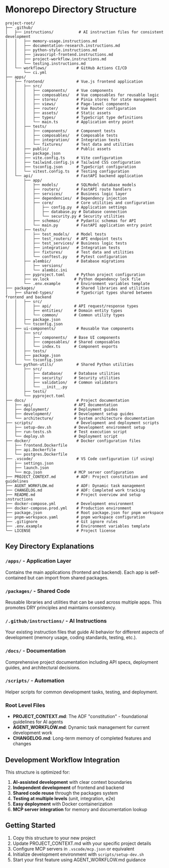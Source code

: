 # Monorepo Directory Structure

```
project-root/
├── .github/
│   ├── instructions/           # AI instruction files for consistent development
│   │   ├── memory-usage.instructions.md
│   │   ├── documentation-research.instructions.md
│   │   ├── python-style.instructions.md
│   │   ├── javascript-frontend.instructions.md
│   │   ├── project-workflow.instructions.md
│   │   └── testing.instructions.md
│   └── workflows/             # GitHub Actions CI/CD
│       └── ci.yml
├── apps/
│   ├── frontend/              # Vue.js frontend application
│   │   ├── src/
│   │   │   ├── components/    # Vue components
│   │   │   ├── composables/   # Vue composables for reusable logic
│   │   │   ├── stores/        # Pinia stores for state management
│   │   │   ├── views/         # Page-level components
│   │   │   ├── router/        # Vue Router configuration
│   │   │   ├── assets/        # Static assets
│   │   │   ├── types/         # TypeScript type definitions
│   │   │   └── main.ts        # Application entry point
│   │   ├── tests/
│   │   │   ├── components/    # Component tests
│   │   │   ├── composables/   # Composable tests
│   │   │   ├── integration/   # Integration tests
│   │   │   └── fixtures/      # Test data and utilities
│   │   ├── public/            # Public assets
│   │   ├── package.json
│   │   ├── vite.config.ts     # Vite configuration
│   │   ├── tailwind.config.js # Tailwind CSS configuration
│   │   ├── tsconfig.json      # TypeScript configuration
│   │   └── vitest.config.ts   # Testing configuration
│   └── api/                   # FastAPI backend application
│       ├── app/
│       │   ├── models/        # SQLModel database models
│       │   ├── routers/       # FastAPI route handlers
│       │   ├── services/      # Business logic layer
│       │   ├── dependencies/  # Dependency injection
│       │   ├── core/          # Core utilities and configuration
│       │   │   ├── config.py  # Application settings
│       │   │   ├── database.py # Database connection
│       │   │   └── security.py # Security utilities
│       │   ├── schemas/       # Pydantic schemas for API
│       │   └── main.py        # FastAPI application entry point
│       ├── tests/
│       │   ├── test_models/   # Model tests
│       │   ├── test_routers/  # API endpoint tests
│       │   ├── test_services/ # Business logic tests
│       │   ├── integration/   # Integration tests
│       │   ├── fixtures/      # Test data and utilities
│       │   └── conftest.py    # Pytest configuration
│       ├── alembic/           # Database migrations
│       │   ├── versions/
│       │   └── alembic.ini
│       ├── pyproject.toml     # Python project configuration
│       ├── uv.lock           # Python dependency lock file
│       └── .env.example       # Environment variables template
├── packages/                  # Shared libraries and utilities
│   ├── shared-types/          # TypeScript types shared between frontend and backend
│   │   ├── src/
│   │   │   ├── api/          # API request/response types
│   │   │   ├── entities/     # Domain entity types
│   │   │   └── common/       # Common utility types
│   │   ├── package.json
│   │   └── tsconfig.json
│   ├── ui-components/         # Reusable Vue components
│   │   ├── src/
│   │   │   ├── components/   # Base UI components
│   │   │   ├── composables/  # Shared composables
│   │   │   └── index.ts      # Component exports
│   │   ├── tests/
│   │   ├── package.json
│   │   └── tsconfig.json
│   └── python-utils/          # Shared Python utilities
│       ├── src/
│       │   ├── database/     # Database utilities
│       │   ├── security/     # Security utilities
│       │   ├── validation/   # Common validators
│       │   └── __init__.py
│       ├── tests/
│       └── pyproject.toml
├── docs/                      # Project documentation
│   ├── api/                  # API documentation
│   ├── deployment/           # Deployment guides
│   ├── development/          # Development setup guides
│   └── architecture/         # System architecture documentation
├── scripts/                   # Development and deployment scripts
│   ├── setup-dev.sh          # Development environment setup
│   ├── run-tests.sh          # Test execution script
│   └── deploy.sh             # Deployment script
├── docker/                    # Docker configuration files
│   ├── frontend.Dockerfile
│   ├── api.Dockerfile
│   └── postgres.Dockerfile
├── .vscode/                   # VS Code configuration (if using)
│   ├── settings.json
│   ├── launch.json
│   └── mcp.json              # MCP server configuration
├── PROJECT_CONTEXT.md         # ADF: Project constitution and guidelines
├── AGENT_WORKFLOW.md          # ADF: Dynamic task management
├── CHANGELOG.md               # ADF: Completed work tracking
├── README.md                  # Project overview and setup instructions
├── docker-compose.yml         # Development environment
├── docker-compose.prod.yml    # Production environment
├── package.json               # Root package.json for pnpm workspace
├── pnpm-workspace.yaml        # pnpm workspace configuration
├── .gitignore                 # Git ignore rules
├── .env.example               # Environment variables template
└── LICENSE                    # Project license
```

## Key Directory Explanations

### `/apps/` - Application Layer
Contains the main applications (frontend and backend). Each app is self-contained but can import from shared packages.

### `/packages/` - Shared Code
Reusable libraries and utilities that can be used across multiple apps. This promotes DRY principles and maintains consistency.

### `/.github/instructions/` - AI Instructions
Your existing instruction files that guide AI behavior for different aspects of development (memory usage, coding standards, testing, etc.).

### `/docs/` - Documentation
Comprehensive project documentation including API specs, deployment guides, and architectural decisions.

### `/scripts/` - Automation
Helper scripts for common development tasks, testing, and deployment.

### Root Level Files
- **PROJECT_CONTEXT.md**: The ADF "constitution" - foundational guidelines for AI agents
- **AGENT_WORKFLOW.md**: Dynamic task management for current development work
- **CHANGELOG.md**: Long-term memory of completed features and changes

## Development Workflow Integration

This structure is optimized for:
1. **AI-assisted development** with clear context boundaries
2. **Independent development** of frontend and backend
3. **Shared code reuse** through the packages system
4. **Testing at multiple levels** (unit, integration, e2e)
5. **Easy deployment** with Docker containerization
6. **MCP server integration** for memory and documentation lookup

## Getting Started

1. Copy this structure to your new project
2. Update PROJECT_CONTEXT.md with your specific project details
3. Configure MCP servers in `.vscode/mcp.json` or equivalent
4. Initialize development environment with `scripts/setup-dev.sh`
5. Start your first feature using AGENT_WORKFLOW.md guidance